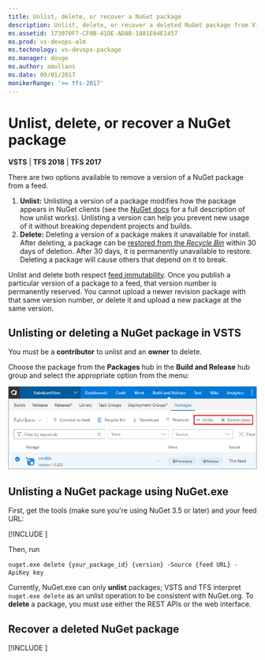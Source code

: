 ```yaml
---
title: Unlist, delete, or recover a NuGet package
description: Unlist, delete, or recover a deleted NuGet package from Visual Studio Team Services (VSTS) or Team Foundation Server (TFS)
ms.assetid: 173070F7-CF0B-41DE-AD8B-1881E04E1457
ms.prod: vs-devops-alm
ms.technology: vs-devops-package
ms.manager: douge
ms.author: amullans
ms.date: 09/01/2017
monikerRange: '>= tfs-2017'
---
```


# Unlist, delete, or recover a NuGet package

**VSTS** | **TFS 2018** | **TFS 2017**

There are two options available to remove a version of a NuGet package from a feed.

1. **Unlist:** Unlisting a version of a package modifies how the package appears in NuGet clients (see the [NuGet docs](https://docs.microsoft.com/en-us/nuget/policies/deleting-packages) for a full description of how unlist works). Unlisting a version can help you prevent new usage of it without breaking dependent projects and builds.
2. **Delete:**  Deleting a version of a package makes it unavailable for install. After deleting, a package can be [restored from the _Recycle Bin_](#recover-a-deleted-nuget-package) within 30 days of deletion. After 30 days, it is permanently unavailable to restore. Deleting a package will cause others that depend on it to break.

Unlist and delete both respect [feed immutability](../feeds/immutability.md). Once you publish a particular version of a package to a feed, that version number is permanently reserved. 
You cannot upload a newer revision package with that same version number, or delete it and upload a new package at the same version.

## Unlisting or deleting a NuGet package in VSTS

You must be a **contributor** to unlist and an **owner** to delete.

Choose the package from the **Packages** hub in the **Build and Release** hub group and select the appropriate option from the menu:

![Unlist or delete npm package Visual Studio Team Services](../_img/delete/unlist-delete-nuget-package.png)

## Unlisting a NuGet package using NuGet.exe
First, get the tools (make sure you're using NuGet 3.5 or later) and your feed URL:

[!INCLUDE [](../_shared/nuget/nuget-publish-endpoint.md)]

Then, run

```no-highlight
nuget.exe delete {your_package_id} {version} -Source {feed URL} -ApiKey key
```

Currently, NuGet.exe can only **unlist** packages; VSTS and TFS interpret `nuget.exe delete` as an unlist operation to be consistent with NuGet.org. To **delete** a package, you must use either the REST APIs or the web interface. 

## Recover a deleted NuGet package

[!INCLUDE [](../_shared/recover-deleted-package.md)]